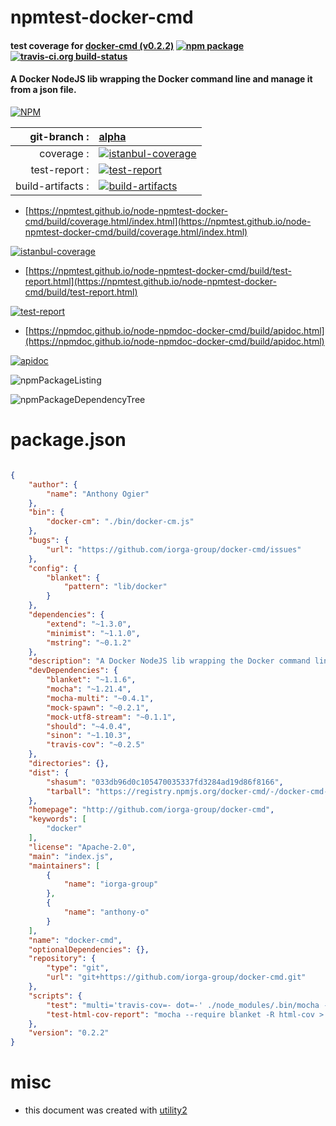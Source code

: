 # npmtest-docker-cmd

#### test coverage for  [docker-cmd (v0.2.2)](http://github.com/iorga-group/docker-cmd)  [![npm package](https://img.shields.io/npm/v/npmtest-docker-cmd.svg?style=flat-square)](https://www.npmjs.org/package/npmtest-docker-cmd) [![travis-ci.org build-status](https://api.travis-ci.org/npmtest/node-npmtest-docker-cmd.svg)](https://travis-ci.org/npmtest/node-npmtest-docker-cmd)

#### A Docker NodeJS lib wrapping the Docker command line and manage it from a json file.

[![NPM](https://nodei.co/npm/docker-cmd.png?downloads=true&downloadRank=true&stars=true)](https://www.npmjs.com/package/docker-cmd)

| git-branch : | [alpha](https://github.com/npmtest/node-npmtest-docker-cmd/tree/alpha)|
|--:|:--|
| coverage : | [![istanbul-coverage](https://npmtest.github.io/node-npmtest-docker-cmd/build/coverage.badge.svg)](https://npmtest.github.io/node-npmtest-docker-cmd/build/coverage.html/index.html)|
| test-report : | [![test-report](https://npmtest.github.io/node-npmtest-docker-cmd/build/test-report.badge.svg)](https://npmtest.github.io/node-npmtest-docker-cmd/build/test-report.html)|
| build-artifacts : | [![build-artifacts](https://npmtest.github.io/node-npmtest-docker-cmd/glyphicons_144_folder_open.png)](https://github.com/npmtest/node-npmtest-docker-cmd/tree/gh-pages/build)|

- [https://npmtest.github.io/node-npmtest-docker-cmd/build/coverage.html/index.html](https://npmtest.github.io/node-npmtest-docker-cmd/build/coverage.html/index.html)

[![istanbul-coverage](https://npmtest.github.io/node-npmtest-docker-cmd/build/screenCapture.buildCi.browser.%252Ftmp%252Fbuild%252Fcoverage.lib.html.png)](https://npmtest.github.io/node-npmtest-docker-cmd/build/coverage.html/index.html)

- [https://npmtest.github.io/node-npmtest-docker-cmd/build/test-report.html](https://npmtest.github.io/node-npmtest-docker-cmd/build/test-report.html)

[![test-report](https://npmtest.github.io/node-npmtest-docker-cmd/build/screenCapture.buildCi.browser.%252Ftmp%252Fbuild%252Ftest-report.html.png)](https://npmtest.github.io/node-npmtest-docker-cmd/build/test-report.html)

- [https://npmdoc.github.io/node-npmdoc-docker-cmd/build/apidoc.html](https://npmdoc.github.io/node-npmdoc-docker-cmd/build/apidoc.html)

[![apidoc](https://npmdoc.github.io/node-npmdoc-docker-cmd/build/screenCapture.buildCi.browser.%252Ftmp%252Fbuild%252Fapidoc.html.png)](https://npmdoc.github.io/node-npmdoc-docker-cmd/build/apidoc.html)

![npmPackageListing](https://npmtest.github.io/node-npmtest-docker-cmd/build/screenCapture.npmPackageListing.svg)

![npmPackageDependencyTree](https://npmtest.github.io/node-npmtest-docker-cmd/build/screenCapture.npmPackageDependencyTree.svg)



# package.json

```json

{
    "author": {
        "name": "Anthony Ogier"
    },
    "bin": {
        "docker-cm": "./bin/docker-cm.js"
    },
    "bugs": {
        "url": "https://github.com/iorga-group/docker-cmd/issues"
    },
    "config": {
        "blanket": {
            "pattern": "lib/docker"
        }
    },
    "dependencies": {
        "extend": "~1.3.0",
        "minimist": "~1.1.0",
        "mstring": "~0.1.2"
    },
    "description": "A Docker NodeJS lib wrapping the Docker command line and manage it from a json file.",
    "devDependencies": {
        "blanket": "~1.1.6",
        "mocha": "~1.21.4",
        "mocha-multi": "~0.4.1",
        "mock-spawn": "~0.2.1",
        "mock-utf8-stream": "~0.1.1",
        "should": "~4.0.4",
        "sinon": "~1.10.3",
        "travis-cov": "~0.2.5"
    },
    "directories": {},
    "dist": {
        "shasum": "033db96d0c105470035337fd3284ad19d86f8166",
        "tarball": "https://registry.npmjs.org/docker-cmd/-/docker-cmd-0.2.2.tgz"
    },
    "homepage": "http://github.com/iorga-group/docker-cmd",
    "keywords": [
        "docker"
    ],
    "license": "Apache-2.0",
    "main": "index.js",
    "maintainers": [
        {
            "name": "iorga-group"
        },
        {
            "name": "anthony-o"
        }
    ],
    "name": "docker-cmd",
    "optionalDependencies": {},
    "repository": {
        "type": "git",
        "url": "git+https://github.com/iorga-group/docker-cmd.git"
    },
    "scripts": {
        "test": "multi='travis-cov=- dot=-' ./node_modules/.bin/mocha --require blanket -R mocha-multi",
        "test-html-cov-report": "mocha --require blanket -R html-cov > coverage.html"
    },
    "version": "0.2.2"
}
```



# misc
- this document was created with [utility2](https://github.com/kaizhu256/node-utility2)
